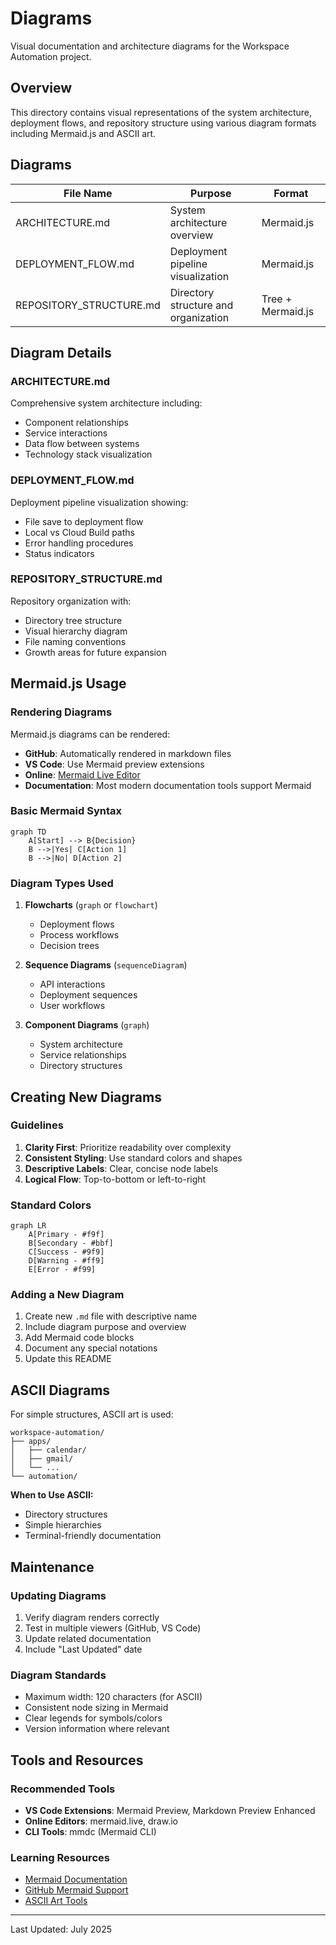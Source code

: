 # Diagrams

Visual documentation and architecture diagrams for the Workspace Automation project.

## Overview

This directory contains visual representations of the system architecture, deployment flows, and repository structure using various diagram formats including Mermaid.js and ASCII art.

## Diagrams

| File Name | Purpose | Format |
|-----------|---------|--------|
| ARCHITECTURE.md | System architecture overview | Mermaid.js |
| DEPLOYMENT_FLOW.md | Deployment pipeline visualization | Mermaid.js |
| REPOSITORY_STRUCTURE.md | Directory structure and organization | Tree + Mermaid.js |

## Diagram Details

### ARCHITECTURE.md

Comprehensive system architecture including:
- Component relationships
- Service interactions
- Data flow between systems
- Technology stack visualization

### DEPLOYMENT_FLOW.md

Deployment pipeline visualization showing:
- File save to deployment flow
- Local vs Cloud Build paths
- Error handling procedures
- Status indicators

### REPOSITORY_STRUCTURE.md

Repository organization with:
- Directory tree structure
- Visual hierarchy diagram
- File naming conventions
- Growth areas for future expansion

## Mermaid.js Usage

### Rendering Diagrams

Mermaid.js diagrams can be rendered:
- **GitHub**: Automatically rendered in markdown files
- **VS Code**: Use Mermaid preview extensions
- **Online**: [Mermaid Live Editor](https://mermaid.live)
- **Documentation**: Most modern documentation tools support Mermaid

### Basic Mermaid Syntax

```mermaid
graph TD
    A[Start] --> B{Decision}
    B -->|Yes| C[Action 1]
    B -->|No| D[Action 2]
```

### Diagram Types Used

1. **Flowcharts** (`graph` or `flowchart`)
   - Deployment flows
   - Process workflows
   - Decision trees

2. **Sequence Diagrams** (`sequenceDiagram`)
   - API interactions
   - Deployment sequences
   - User workflows

3. **Component Diagrams** (`graph`)
   - System architecture
   - Service relationships
   - Directory structures

## Creating New Diagrams

### Guidelines

1. **Clarity First**: Prioritize readability over complexity
2. **Consistent Styling**: Use standard colors and shapes
3. **Descriptive Labels**: Clear, concise node labels
4. **Logical Flow**: Top-to-bottom or left-to-right

### Standard Colors

```mermaid
graph LR
    A[Primary - #f9f]
    B[Secondary - #bbf]
    C[Success - #9f9]
    D[Warning - #ff9]
    E[Error - #f99]
```

### Adding a New Diagram

1. Create new `.md` file with descriptive name
2. Include diagram purpose and overview
3. Add Mermaid code blocks
4. Document any special notations
5. Update this README

## ASCII Diagrams

For simple structures, ASCII art is used:

```
workspace-automation/
├── apps/
│   ├── calendar/
│   ├── gmail/
│   └── ...
└── automation/
```

**When to Use ASCII:**
- Directory structures
- Simple hierarchies
- Terminal-friendly documentation

## Maintenance

### Updating Diagrams

1. Verify diagram renders correctly
2. Test in multiple viewers (GitHub, VS Code)
3. Update related documentation
4. Include "Last Updated" date

### Diagram Standards

- Maximum width: 120 characters (for ASCII)
- Consistent node sizing in Mermaid
- Clear legends for symbols/colors
- Version information where relevant

## Tools and Resources

### Recommended Tools

- **VS Code Extensions**: Mermaid Preview, Markdown Preview Enhanced
- **Online Editors**: mermaid.live, draw.io
- **CLI Tools**: mmdc (Mermaid CLI)

### Learning Resources

- [Mermaid Documentation](https://mermaid-js.github.io/mermaid/)
- [GitHub Mermaid Support](https://github.blog/2022-02-14-include-diagrams-markdown-files-mermaid/)
- [ASCII Art Tools](https://asciiflow.com/)

---

Last Updated: July 2025